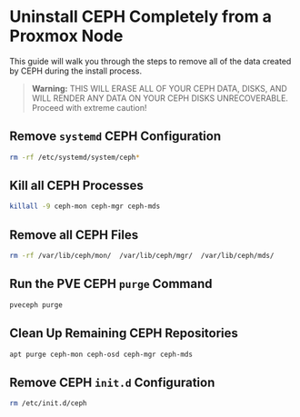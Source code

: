 # Uninstall CEPH Completely from a Proxmox Node

This guide will walk you through the steps to remove all of the data created by CEPH during the install process.

> **Warning:** THIS WILL ERASE ALL OF YOUR CEPH DATA, DISKS, AND WILL RENDER ANY DATA ON YOUR CEPH DISKS UNRECOVERABLE. Proceed with extreme caution!

## Remove `systemd` CEPH Configuration

```bash
rm -rf /etc/systemd/system/ceph*
```

## Kill all CEPH Processes

```bash
killall -9 ceph-mon ceph-mgr ceph-mds
```

## Remove all CEPH Files

```bash
rm -rf /var/lib/ceph/mon/  /var/lib/ceph/mgr/  /var/lib/ceph/mds/
```

## Run the PVE CEPH `purge` Command

```bash
pveceph purge
```

## Clean Up Remaining CEPH Repositories

```bash
apt purge ceph-mon ceph-osd ceph-mgr ceph-mds
```

## Remove CEPH `init.d` Configuration

```bash
rm /etc/init.d/ceph
```